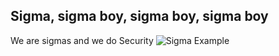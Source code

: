 ## Sigma, sigma boy, sigma boy, sigma boy
We are sigmas and we do Security
![Sigma Example](https://preview.redd.it/mewing-shelman-v0-yj5aceqgz5sc1.jpg?width=640&crop=smart&auto=webp&s=374e811ab60f94a62737c3cc14e602f6c30f1218)
